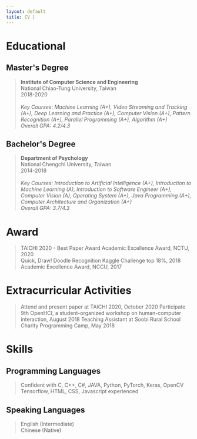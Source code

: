 ```yaml
---
layout: default
title: CV | 
---
```


# Educational

## Master's Degree
> **Institute of Computer Science and Engineering**  
National Chiao-Tung University, Taiwan  
2018-2020  
&nbsp;  
> *Key Courses: Machine Learning (A+), Video Streaming and Tracking (A+), Deep Learning and Practice (A+), Computer Vision (A+), Pattern Recognition (A+), Parallel Programming (A+), Algorithm (A+)*  
> *Overall GPA: 4.2/4.3*

## Bachelor's Degree
> **Department of Psychology**  
National Chengchi University, Taiwan  
2014-2018  
&nbsp;  
> *Key Courses: Introduction to Artificial Intelligence (A+), Introduction to Machine Learning (A), Introduction to Software Engineer (A+), Computer Vision (A), Operating System (A+), Java Programming (A+), Computer Architecture and Organization (A+)*  
> *Overall GPA: 3.7/4.3*

<!-- ## Teaching Assistant
> **Introduction to Computers and Programming, Dept. of Computer Science, NCTU**  
2018 Fall  
> **Soobi Rural School Charity Programming Camp**  
2018 Spring -->

# Award
> TAICHI 2020 - Best Paper Award
> Academic Excellence Award, NCTU, 2020  
> Quick, Draw! Doodle Recognition Kaggle Challenge top 18%, 2018  
> Academic Excellence Award, NCCU, 2017

# Extracurricular Activities
> Attend and present paper at TAICHI 2020, October 2020 
> Participate 9th OpenHCI, a student-organized workshop on human-computer interaction, August 2018 
> Teaching Assistant at Soobi Rural School Charity Programming Camp, May 2018 

# Skills

## Programming Languages
> Confident with C, C++, C#, JAVA, Python, PyTorch, Keras, OpenCV  
> Tensorflow, HTML, CSS, Javascript experienced  
 
## Speaking Languages
> English (Intermediate)  
> Chinese (Native)  


